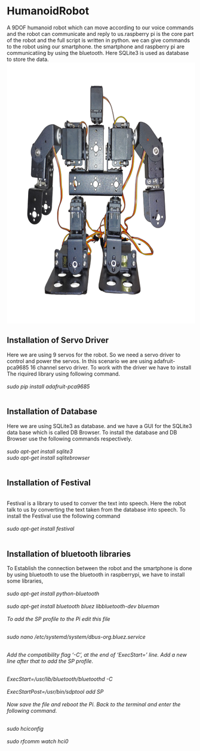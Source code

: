# HumanoidRobot
A 9DOF humanoid robot which can move according to our voice commands and the robot can communicate and reply to us.raspberry pi is the core part of the robot and the full script is written in python. we can give commands to the robot using our smartphone. the smartphone and raspberry pi are communicatiing by using the bluetooth. Here SQLite3 is used as database to store the data.<br>
<img src="images/humanoid_robot.png" width="600" height="700">

<h2>Installation of Servo Driver</h2>
Here we are using 9 servos for the robot. So we need a servo driver to control and power the servos. In this scenario we are using adafruit-pca9685 16 channel servo driver. To work with the driver we have to install The riquired library using following command.<br><br>
<i>sudo pip install adafruit-pca9685</i><br><br>
<h2>Installation of Database</h2>
Here we are using SQLite3 as database. and we have a GUI for the SQLite3 data base which is called DB Browser. To install the database and DB Browser use the following commands respectively.<br><br>
<i>sudo apt-get install sqlite3</i><br>
<i>sudo apt-get install sqlitebrowser</i><br><br>
<h2>Installation of Festival</h2><br>
Festival is a library to used to conver the text into speech. Here the robot talk to us by converting the text taken from the database into speech. To install the Festival use the following command<br><br>
<i>sudo apt-get install festival</i><br><br>
<h2>Installation of bluetooth libraries</h2>
To Establish the connection between the robot and the smartphone is done by using bluetooth to use the bluetooth in raspberrypi, we have to install some libraries,<br><br>
<i>sudo apt-get install python-bluetooth<i/><br><br>
<i>sudo apt-get install bluetooth bluez libbluetooth-dev blueman<i/><br><br>
To add the SP profile to the Pi edit this file<br><br>

<i>sudo nano /etc/systemd/system/dbus-org.bluez.service</i><br><br>

Add the compatibility flag ‘-C’, at the end of ‘ExecStart=’ line. 
Add a new line after that to add the SP profile.<br><br>

<i>ExecStart=/usr/lib/bluetooth/bluetoothd -C</i><br><br>
<i>ExecStartPost=/usr/bin/sdptool add SP</i><br><br>
Now save the file and reboot the Pi. Back to the terminal and enter the following command.<br><br>

<i>sudo hciconfig</i><br><br>
<i>sudo rfcomm watch hci0</i><br><br>




